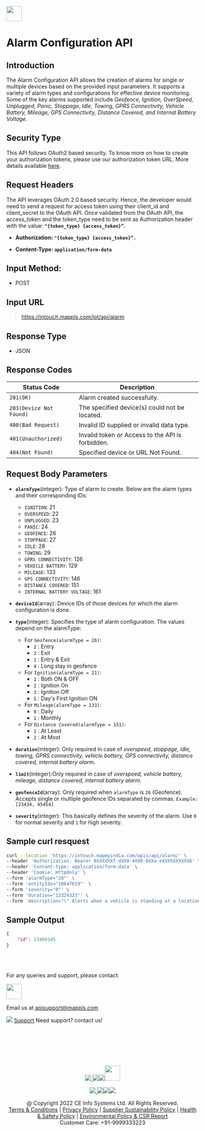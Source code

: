 
[<img src="https://about.mappls.com/about/images/MAPPLS-MapmyIndia-logo.png" height="40"/> </p>](https://about.mappls.com/api/)

# Alarm Configuration API
 
## **Introduction** 

The Alarm Configuration API allows the creation of alarms for single or multiple devices based on the provided input parameters. It supports a variety of alarm types and configurations for effective device monitoring. Some of the key alarms supported include *Geofence, Ignition, OverSpeed, Unplugged, Panic, Stoppage, Idle, Towing, GPRS Connectivity, Vehicle Battery, Mileage, GPS Connectivity, Distance Covered, and Internal Battery Voltage*.

## **Security Type**
This API follows OAuth2 based security. To know more on how to create your authorization tokens, please use our authorization token URL. More details available [here](https://www.mapmyindia.com/api/advanced-maps/doc/authentication-api.php).

## **Request Headers**

The API leverages OAuth 2.0 based security. Hence, the developer would need to send a request for access token using their client_id and client_secret to the OAuth API. Once validated from the OAuth API, the access_token and the token_type need to be sent as Authorization header with the value: **`"{token_type} {access_token}”`.**

- **Authorization: `"{token_type} {access_token}”.`**

- **Content-Type: `application/form-data`**

## **Input Method:** 
- POST

## **Input URL**

> https://intouch.mappls.com/iot/api/alarm


## **Response Type**
- JSON

## **Response Codes**

| **Status Code** | **Description** |
| --- | --- |
| `201(OK)` | Alarm created successfully. |
| `203(Device Not Found)` | The specified device(s) could not be located. |
| `400(Bad Request)` | Invalid ID supplied or invalid data type. |
| `401(Unauthorized)` | Invalid token or Access to the API is forbidden. |
| `404(Not Found)` | Specified device or URL Not Found. |

## **Request Body Parameters**

- **`alarmType`**(integer): Type of alarm to create. Below are the alarm types and their corresponding IDs:
    - `IGNITION`: 21  
    - `OVERSPEED`: 22  
    - `UNPLUGGED`: 23  
    - `PANIC`: 24  
    - `GEOFENCE`: 26  
    - `STOPPAGE`: 27  
    - `IDLE`: 28  
    - `TOWING`: 29  
    - `GPRS CONNECTIVITY`: 126  
    - `VEHICLE BATTERY`: 129  
    - `MILEAGE`: 133  
    - `GPS CONNECTIVITY`: 146  
    - `DISTANCE COVERED`: 151  
    - `INTERNAL BATTERY VOLTAGE`: 161 

- **`deviceId`**(array): Device IDs of those devices for which the alarm configuration is done.

- **`type`**(integer): Specifies the type of alarm configuration. The values depend on the alarmType: 
    - For `Geofence(alarmType = 26)`:  
      - `2` : Entry  
      - `3` : Exit  
      - `1` : Entry & Exit  
      - `4` : Long stay in geofence  
    - For `Ignition(alarmType = 21)`:  
      - `1` : Both ON & OFF  
      - `2` : Ignition On  
      - `3` : Ignition Off  
      - `5` : Day's First Ignition ON  
    - For `Mileage(alarmType = 133)`:  
      - `0` : Daily  
      - `1` : Monthly  
    - For `Distance Covered(alarmType = 151)`:  
      - `1` : At Least  
      - `2` : At Most  

- **`duration`**(integer): Only required in case of *overspeed, stoppage, idle, towing, GPRS connectivity, vehicle battery, GPS connectivity, distance covered, internal battery alarm*.

- **`limit`**(integer):Only required in case of *overspeed, vehicle battery, mileage, distance covered, internal battery alarm*. 

- **`geofenceId`**(array): Only required when `alarmType` is `26` (Geofence). Accepts single or multiple geofence IDs separated by commas. `Example: [23434, 45454]`

- **`severity`**(integer): This basically defines the severity of the alarm. Use `0` for normal severity and `1` for high severity.

## **Sample curl resquest**

```bash
curl --location 'https://intouch.mapmyindia.com/apis/api/alarm/' \
--header 'Authorization: Bearer 0XXXXXXf-dXX0-4XX0-8XXa-eXXXXXXXXXX6' \
--header 'Contant-type: application/form-data' \
--header 'Cookie: HttpOnly' \
--form 'alarmType="28"' \
--form 'entityIds="10647019"' \
--form 'severity="0"' \
--form 'duration="12324323"' \
--form 'description="\" Alerts when a vehicle is standing at a location for a prefixed time of 12324323 Sec. This time can be customized by you.\""'
```

## **Sample Output**

```json
{
    "id": 13400145
}
```


<br></br>

For any queries and support, please contact: 

[<img src="https://about.mappls.com/images/mappls-logo.svg" height="40"/> </p>](https://about.mappls.com/api/)
Email us at [apisupport@mappls.com](mailto:apisupport@mappls.com)


![](https://www.mapmyindia.com/api/img/icons/support.png)
[Support](https://about.mappls.com/contact/)
Need support? contact us!

<br></br>


<br></br>

[<p align="center"> <img src="https://www.mapmyindia.com/api/img/icons/stack-overflow.png"/> ](https://stackoverflow.com/questions/tagged/mappls-api)[![](https://www.mapmyindia.com/api/img/icons/blog.png)](https://about.mappls.com/blog/)[![](https://www.mapmyindia.com/api/img/icons/gethub.png)](https://github.com/Mappls-api)[<img src="https://mmi-api-team.s3.ap-south-1.amazonaws.com/API-Team/npm-logo.one-third%5B1%5D.png" height="40"/> </p>](https://www.npmjs.com/org/mapmyindia) 



[<p align="center"> <img src="https://www.mapmyindia.com/june-newsletter/icon4.png"/> ](https://www.facebook.com/Mapplsofficial)[![](https://www.mapmyindia.com/june-newsletter/icon2.png)](https://twitter.com/mappls)[![](https://www.mapmyindia.com/newsletter/2017/aug/llinkedin.png)](https://www.linkedin.com/company/mappls/)[![](https://www.mapmyindia.com/june-newsletter/icon3.png)](https://www.youtube.com/channel/UCAWvWsh-dZLLeUU7_J9HiOA)




<div align="center">@ Copyright 2022 CE Info Systems Ltd. All Rights Reserved.</div>

<div align="center"> <a href="https://about.mappls.com/api/terms-&-conditions">Terms & Conditions</a> | <a href="https://about.mappls.com/about/privacy-policy">Privacy Policy</a> | <a href="https://about.mappls.com/pdf/mapmyIndia-sustainability-policy-healt-labour-rules-supplir-sustainability.pdf">Supplier Sustainability Policy</a> | <a href="https://about.mappls.com/pdf/Health-Safety-Management.pdf">Health & Safety Policy</a> | <a href="https://about.mappls.com/pdf/Environment-Sustainability-Policy-CSR-Report.pdf">Environmental Policy & CSR Report</a>

<div align="center">Customer Care: +91-9999333223</div>


